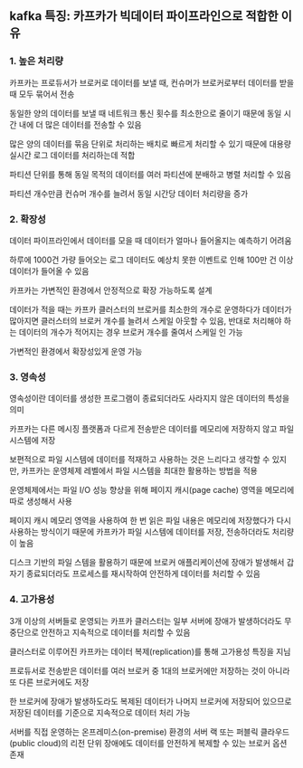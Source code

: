 ## kafka 특징: 카프카가 빅데이터 파이프라인으로 적합한 이유
### 1. 높은 처리량
카프카는 프로듀서가 브로커로 데이터를 보낼 때, 컨슈머가 브로커로부터 데이터를 받을 때 모두 묶어서 전송

동일한 양의 데이터를 보낼 때 네트워크 통신 횟수를 최소한으로 줄이기 때문에 동일 시간 내에 더 많은 데이터를 전송할 수 있음

많은 양의 데이터를 묶음 단위로 처리하는 배치로 빠르게 처리할 수 있기 때문에 대용량 실시간 로그 데이터를 처리하는데 적합

파티션 단위를 통해 동일 목적의 데이터를 여러 파티션에 분배하고 병렬 처리할 수 있음

파티션 개수만큼 컨슈머 개수를 늘려서 동일 시간당 데이터 처리량을 증가

### 2. 확장성
데이터 파이프라인에서 데이터를 모을 때 데이터가 얼마나 들어올지는 예측하기 어려움

하루에 1000건 가량 들어오는 로그 데이터도 예상치 못한 이벤트로 인해 100만 건 이상 데이터가 들어올 수 있음

카프카는 가변적인 환경에서 안정적으로 확장 가능하도록 설계

데이터가 적을 때는 카프카 클러스터의 브로커를 최소한의 개수로 운영하다가 데이터가 많아지면 클러스터의 브로커 개수를 늘려서 스케일 아웃할 수 있음, 반대로 처리해야 하는 데이터의 개수가 적어지는 경우 브로커 개수를 줄여서 스케일 인 가능

가변적인 환경에서 확장성있게 운영 가능

### 3. 영속성
영속성이란 데이터를 생성한 프로그램이 종료되더라도 사라지지 않은 데이터의 특성을 의미

카프카는 다른 메시징 플랫폼과 다르게 전송받은 데이터를 메모리에 저장하지 않고 파일 시스템에 저장

보편적으로 파일 시스템에 데이터를 적재하고 사용하는 것은 느리다고 생각할 수 있지만, 카프카는 운영체제 레벨에서 파일 시스템을 최대한 활용하는 방법을 적용

운영체제에서는 파일 I/O 성능 향상을 위해 페이지 캐시(page cache) 영역을 메모리에 따로 생성해서 사용

페이지 캐시 메모리 영역을 사용하여 한 번 읽은 파일 내용은 메모리에 저장했다가 다시 사용하는 방식이기 때문에 카프카가 파일 시스템에 데이터를 저장, 전송하더라도 처리량이 높음

디스크 기반의 파일 스템을 활용하기 때문에 브로커 애플리케이션에 장애가 발생해서 갑자기 종료되더라도 프로세스를 재시작하여 안전하게 데이터를 처리할 수 있음

### 4. 고가용성
3개 이상의 서버들로 운영되는 카프카 클러스터는 일부 서버에 장애가 발생하더라도 무중단으로 안전하고 지속적으로 데이터를 처리할 수 있음

클러스터로 이루어진 카프카는 데이터 복제(replication)를 통해 고가용성 특징을 지님

프로듀서로 전송받은 데이터를 여러 브로커 중 1대의 브로커에만 저장하는 것이 아니라 또 다른 브로커에도 저장

한 브로커에 장애가 발생하도라도 복제된 데이터가 나머지 브로커에 저장되어 있으므로 저장된 데이터를 기준으로 지속적으로 데이터 처리 가능

서버를 직접 운영하는 온프레미스(on-premise) 환경의 서버 랙 또는 퍼블릭 클라우드(public cloud)의 리전 단위 장애에도 데이터를 안전하게 복제할 수 있는 브로커 옵션 존재